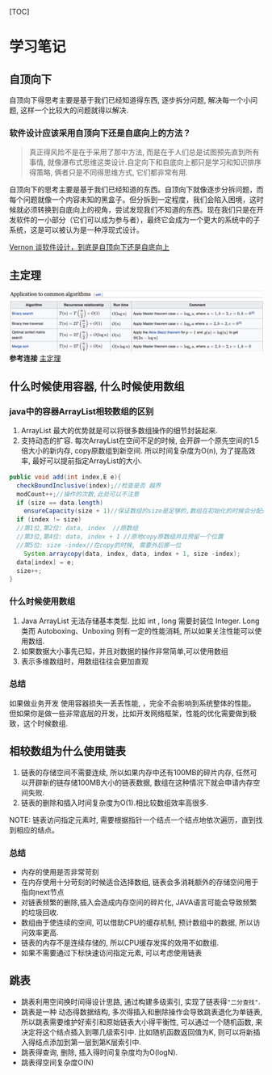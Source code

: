 
[TOC]
# 学习笔记

## 自顶向下
自顶向下得思考主要是基于我们已经知道得东西, 逐步拆分问题, 解决每一个小问题, 这样一个比较大的问题就得以解决.  

### 软件设计应该采用自顶向下还是自底向上的方法？  
>真正得风险不是在于采用了那中方法, 而是在于人们总是试图预先直到所有事情, 就像瀑布式思维这类设计.自定向下和自底向上都只是学习和知识排序得策略, 俩者只是不同得思维方式, 它们都非常有用.
>
自顶向下的思考主要是基于我们已经知道的东西。自顶向下就像逐步分拆问题，而每个问题就像一个内容未知的黑盒子。但分拆到一定程度，我们会陷入困境，这时候就必须转换到自底向上的视角，尝试发现我们不知道的东西。现在我们只是在开发软件的一小部分（它们可以成为参与者），最终它会成为一个更大的系统中的子系统，这是可以被认为是一种浮现式设计。

[Vernon 谈软件设计，到底是自顶向下还是自底向上](https://www.infoq.cn/article/BK-slZpJePA3NuQM7yEp)  

## 主定理
![CommonalgorithmsBigO.jpg](../images/CommonalgorithmsBigO.jpg)
**参考连接** [主定理](https://zh.wikipedia.org/wiki/主定理)  

## 什么时候使用容器, 什么时候使用数组
### java中的容器ArrayList相较数组的区别
1. ArrayList 最大的优势就是可以将很多数组操作的细节封装起来.
2. 支持动态的扩容. 
    每次ArrayList在空间不足的时候, 会开辟一个原先空间的1.5倍大小的新内存, copy原数组到新空间. 所以时间复杂度为O(n), 为了提高效率, 最好可以提前指定ArrayList的大小.  
```java
public void add(int index,E e){
  checkBoundInclusive(index);//检查是否 越界
  modCount++;//操作的次数,此处可以不注意
  if (size == data.length)
  	ensureCapacity(size + 1)//保证数组的size是足够的,数组在初始化的时候会分配连续的内存空间,这个函数检查如果空间不足,这会开辟新的*2的内存空间, 将老数组copy过来
  if (index != size)
  //第1位,第2位: data, index  //原数组
  //第3位,第4位: data, index + 1 //原地copy原数组并且预留一个位置 
  //第5位: size -index//在copy的时候, 需要外后挪一位
  	System.arraycopy(data, index, data, index + 1, size -index);
  data[index] = e;
  size++;
}
```

### 什么时候使用数组
1. Java ArrayList 无法存储基本类型. 比如 int , long 需要封装位 Integer. Long类而 Autoboxing、Unboxing 则有一定的性能消耗, 所以如果关注性能可以使用数组.
2. 如果数据大小事先已知，并且对数据的操作非常简单,可以使用数组
3. 表示多维数组时，用数组往往会更加直观

### 总结
如果做业务开发 使用容器损失一丢丢性能, ，完全不会影响到系统整体的性能。
但如果你是做一些非常底层的开发，比如开发网络框架，性能的优化需要做到极致，这个时候数组.

## 相较数组为什么使用链表
1. 链表的存储空间不需要连续, 所以如果内存中还有100MB的碎片内存, 任然可以开辟新的链存储100MB大小的链表数据, 数组在这种情况下就会申请内存空间失败.
2. 链表的删除和插入时间复杂度为O(1).相比较数组效率高很多.

NOTE: 链表访问指定元素时, 需要根据指针一个结点一个结点地依次遍历，直到找到相应的结点。 
### 总结
  * 内存的使用是否非常苛刻
  * 在内存使用十分苛刻的时候适合选择数组, 链表会多消耗额外的存储空间用于指向next节点
  * 对链表频繁的删除,插入会造成内存空间的碎片化, JAVA语言可能会导致频繁的垃圾回收.
  * 数组由于使连续的空间, 可以借助CPU的缓存机制, 预计数组中的数据, 所以访问效率更高. 
  * 链表的内存不是连续存储的, 所以CPU缓存发挥的效用不如数组.
  * 如果不需要通过下标快速访问指定元素, 可以考虑使用链表

## 跳表
* 跳表利用空间换时间得设计思路, 通过构建多级索引, 实现了链表得`"二分查找"`. 
* 跳表是一种 动态得数据结构, 多次得插入和删除操作会导致跳表退化为单链表, 所以跳表需要维护好索引和原始链表大小得平衡性, 可以通过一个随机函数, 来决定将这个结点插入到哪几级索引中. 比如随机函数返回值为K, 则可以将新插入得结点添加到第一层到第K层索引中.
* 跳表得查询, 删除, 插入得时间复杂度均为O(logN). 
* 跳表得空间复杂度O(N)